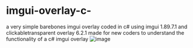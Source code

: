 # imgui-overlay-c-
a very simple barebones imgui overlay coded in c# using imgui 1.89.7.1 and clickabletransparent overlay 6.2.1 made for new coders to understand the functionality of a c# imgui overlay
![image](https://github.com/user-attachments/assets/24b5020c-190a-48a4-8c34-4f83c7cdf49f)

